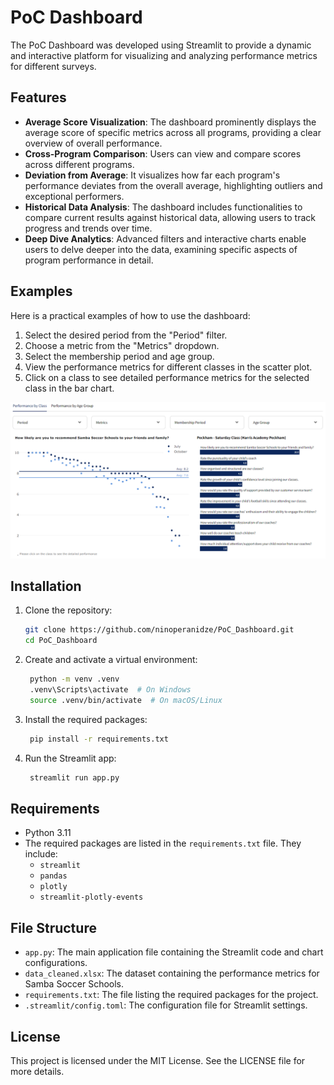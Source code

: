 # PoC Dashboard

The PoC Dashboard was developed using Streamlit to provide a dynamic and interactive platform for visualizing and analyzing performance metrics for different surveys.

## Features

- **Average Score Visualization**: The dashboard prominently displays the average score of specific metrics across all programs, providing a clear overview of overall performance.
- **Cross-Program Comparison**: Users can view and compare scores across different programs.
- **Deviation from Average**: It visualizes how far each program's performance deviates from the overall average, highlighting outliers and exceptional performers.
- **Historical Data Analysis**: The dashboard includes functionalities to compare current results against historical data, allowing users to track progress and trends over time.
- **Deep Dive Analytics**: Advanced filters and interactive charts enable users to delve deeper into the data, examining specific aspects of program performance in detail.

## Examples

Here is a practical examples of how to use the dashboard:

1. Select the desired period from the "Period" filter.
2. Choose a metric from the "Metrics" dropdown.
3. Select the membership period and age group.
4. View the performance metrics for different classes in the scatter plot.
5. Click on a class to see detailed performance metrics for the selected class in the bar chart.

![Tab 1 Example](examples/tab_1.png)


## Installation

1. Clone the repository:
   ```sh
   git clone https://github.com/ninoperanidze/PoC_Dashboard.git
   cd PoC_Dashboard

2. Create and activate a virtual environment:
   ```sh
    python -m venv .venv
    .venv\Scripts\activate  # On Windows
    source .venv/bin/activate  # On macOS/Linux

3. Install the required packages:
   ```sh
    pip install -r requirements.txt

4. Run the Streamlit app:
   ```sh
    streamlit run app.py


## Requirements

- Python 3.11
- The required packages are listed in the `requirements.txt` file. They include:
  - `streamlit`
  - `pandas`
  - `plotly`
  - `streamlit-plotly-events`


## File Structure

- `app.py`: The main application file containing the Streamlit code and chart configurations.
- `data_cleaned.xlsx`: The dataset containing the performance metrics for Samba Soccer Schools.
- `requirements.txt`: The file listing the required packages for the project.
- `.streamlit/config.toml`: The configuration file for Streamlit settings.

## License

This project is licensed under the MIT License. See the LICENSE file for more details.

